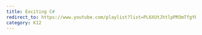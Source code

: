 ```yaml
---
title: Exciting C#
redirect_to: https://www.youtube.com/playlist?list=PL6XUtJhtlpPM3mTfgYBY5Zql4b4szL4KP
category: K12
---
```

